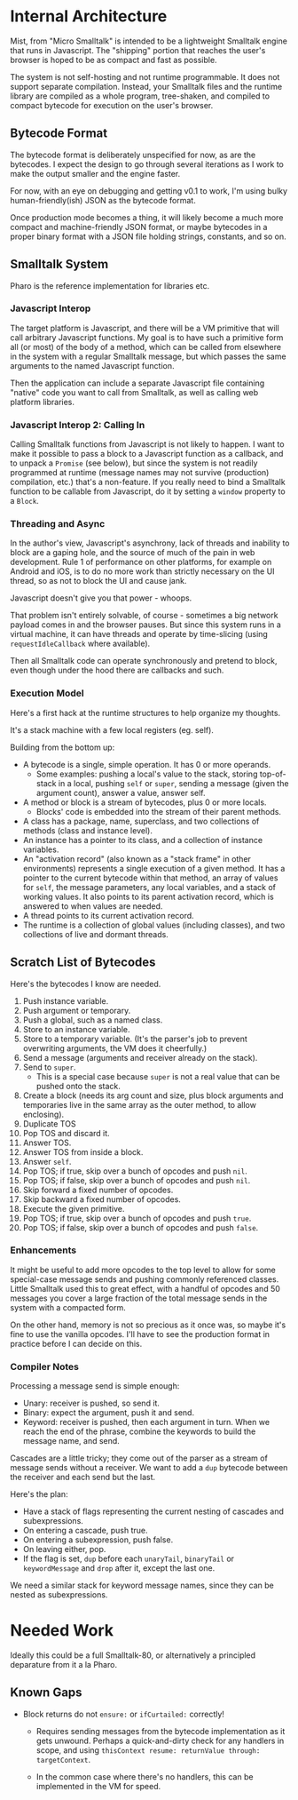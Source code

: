 # Internal Architecture

Mist, from "Micro Smalltalk" is intended to be a lightweight Smalltalk engine
that runs in Javascript. The "shipping" portion that reaches the user's browser
is hoped to be as compact and fast as possible.

The system is not self-hosting and not runtime programmable. It does not support
separate compilation. Instead, your Smalltalk files and the runtime library are
compiled as a whole program, tree-shaken, and compiled to compact bytecode for
execution on the user's browser.

## Bytecode Format

The bytecode format is deliberately unspecified for now, as are the bytecodes. I
expect the design to go through several iterations as I work to make the output
smaller and the engine faster.

For now, with an eye on debugging and getting v0.1 to work, I'm using bulky
human-friendly(ish) JSON as the bytecode format.

Once production mode becomes a thing, it will likely become a much more compact
and machine-friendly JSON format, or maybe bytecodes in a proper binary format
with a JSON file holding strings, constants, and so on.

## Smalltalk System

Pharo is the reference implementation for libraries etc.

### Javascript Interop

The target platform is Javascript, and there will be a VM primitive that will
call arbitrary Javascript functions. My goal is to have such a primitive form
all (or most) of the body of a method, which can be called from elsewhere in the
system with a regular Smalltalk message, but which passes the same arguments to
the named Javascript function.

Then the application can include a separate Javascript file containing "native"
code you want to call from Smalltalk, as well as calling web platform libraries.

### Javascript Interop 2: Calling In

Calling Smalltalk functions from Javascript is not likely to happen. I want to
make it possible to pass a block to a Javascript function as a callback, and to
unpack a `Promise` (see below), but since the system is not readily programmed
at runtime (message names may not survive (production) compilation, etc.) that's
a non-feature. If you really need to bind a Smalltalk function to be callable
from Javascript, do it by setting a `window` property to a `Block`.



### Threading and Async

In the author's view, Javascript's asynchrony, lack of threads and inability to
block are a gaping hole, and the source of much of the pain in web development.
Rule 1 of performance on other platforms, for example on Android and iOS, is to
do no more work than strictly necessary on the UI thread, so as not to block the
UI and cause jank.

Javascript doesn't give you that power - whoops.

That problem isn't entirely solvable, of course - sometimes a big network
payload comes in and the browser pauses. But since this system runs in a virtual
machine, it can have threads and operate by time-slicing (using
`requestIdleCallback` where available).

Then all Smalltalk code can operate synchronously and pretend to block, even
though under the hood there are callbacks and such.


### Execution Model

Here's a first hack at the runtime structures to help organize my thoughts.

It's a stack machine with a few local registers (eg. self).

Building from the bottom up:

- A bytecode is a single, simple operation. It has 0 or more operands.
    - Some examples: pushing a local's value to the stack, storing top-of-stack
      in a local, pushing `self` or `super`, sending a message (given the
      argument count), answer a value, answer self.
- A method or block is a stream of bytecodes, plus 0 or more locals.
    - Blocks' code is embedded into the stream of their parent methods.
- A class has a package, name, superclass, and two collections of methods (class
  and instance level).
- An instance has a pointer to its class, and a collection of instance
  variables.
- An "activation record" (also known as a "stack frame" in other environments)
  represents a single execution of a given method. It has a pointer to the
  current bytecode within that method, an array of values for `self`, the
  message parameters, any local variables, and a stack of working values. It
  also points to its parent activation record, which is answered to when values
  are needed.
- A thread points to its current activation record.
- The runtime is a collection of global values (including classes), and two
  collections of live and dormant threads.


## Scratch List of Bytecodes

Here's the bytecodes I know are needed.

1. Push instance variable.
1. Push argument or temporary.
1. Push a global, such as a named class.
1. Store to an instance variable.
1. Store to a temporary variable. (It's the parser's job to prevent overwriting
   arguments, the VM does it cheerfully.)
1. Send a message (arguments and receiver already on the stack).
1. Send to `super`.
    - This is a special case because `super` is not a real value that can be
      pushed onto the stack.
1. Create a block (needs its arg count and size, plus block arguments and
   temporaries live in the same array as the outer method, to allow enclosing).
1. Duplicate TOS
1. Pop TOS and discard it.
1. Answer TOS.
1. Answer TOS from inside a block.
1. Answer `self`.
1. Pop TOS; if true, skip over a bunch of opcodes and push `nil`.
1. Pop TOS; if false, skip over a bunch of opcodes and push `nil`.
1. Skip forward a fixed number of opcodes.
1. Skip backward a fixed number of opcodes.
1. Execute the given primitive.
1. Pop TOS; if true, skip over a bunch of opcodes and push `true`.
1. Pop TOS; if false, skip over a bunch of opcodes and push `false`.


### Enhancements

It might be useful to add more opcodes to the top level to allow for some
special-case message sends and pushing commonly referenced classes. Little
Smalltalk used this to great effect, with a handful of opcodes and 50 messages
you cover a large fraction of the total message sends in the system with a
compacted form.

On the other hand, memory is not so precious as it once was, so maybe it's fine
to use the vanilla opcodes. I'll have to see the production format in practice
before I can decide on this.


### Compiler Notes

Processing a message send is simple enough:

- Unary: receiver is pushed, so send it.
- Binary: expect the argument, push it and send.
- Keyword: receiver is pushed, then each argument in turn. When we reach the end
  of the phrase, combine the keywords to build the message name, and send.

Cascades are a little tricky; they come out of the parser as a stream of message
sends without a receiver. We want to add a `dup` bytecode between the receiver
and each send but the last.

Here's the plan:

- Have a stack of flags representing the current nesting of cascades and
  subexpressions.
- On entering a cascade, push true.
- On entering a subexpression, push false.
- On leaving either, pop.
- If the flag is set, `dup` before each `unaryTail`, `binaryTail` or
  `keywordMessage` and `drop` after it, except the last one.

We need a similar stack for keyword message names, since they can be nested as
subexpressions.



# Needed Work

Ideally this could be a full Smalltalk-80, or alternatively a principled
deparature from it a la Pharo.


## Known Gaps

- Block returns do not `ensure:` or `ifCurtailed:` correctly!
    - Requires sending messages from the bytecode implementation as it gets
      unwound. Perhaps a quick-and-dirty check for any handlers in scope, and
      using `thisContext resume: returnValue through: targetContext`.

    - In the common case where there's no handlers, this can be implemented in
      the VM for speed.


